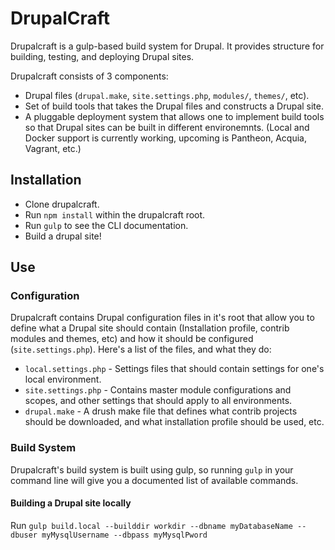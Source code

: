 # DrupalCraft
Drupalcraft is a gulp-based build system for Drupal. It provides structure for building, testing, and deploying Drupal sites.

Drupalcraft consists of 3 components:
* Drupal files (`drupal.make`, `site.settings.php`, `modules/`, `themes/`, etc).
* Set of build tools that takes the Drupal files and constructs a Drupal site.
* A pluggable deployment system that allows one to implement build tools so that Drupal sites can be built in different environemnts. (Local and Docker support is currently working, upcoming is Pantheon, Acquia, Vagrant, etc.)

## Installation
* Clone drupalcraft.
* Run `npm install` within the drupalcraft root.
* Run `gulp` to see the CLI documentation.
* Build a drupal site!

## Use
### Configuration
Drupalcraft contains Drupal configuration files in it's root that allow you to define what a Drupal site should contain (Installation profile, contrib modules and themes, etc) and how it should be configured (`site.settings.php`). Here's a list of the files, and what they do:

* `local.settings.php` - Settings files that should contain settings for one's local environment.
* `site.settings.php` - Contains master module configurations and scopes, and other settings that should apply to all environments.
* `drupal.make` - A drush make file that defines what contrib projects should be downloaded, and what installation profile should be used, etc.

### Build System
Drupalcraft's build system is built using gulp, so running `gulp` in your command line will give you a documented list of available commands.

#### Building a Drupal site locally
Run `gulp build.local --builddir workdir --dbname myDatabaseName --dbuser myMysqlUsername --dbpass myMysqlPword`
